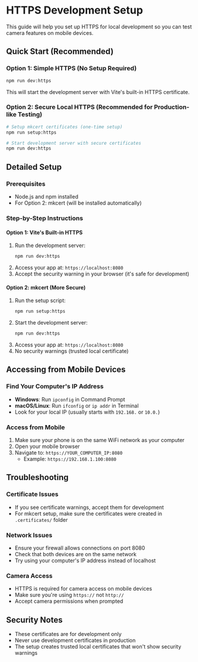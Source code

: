 # HTTPS Development Setup

This guide will help you set up HTTPS for local development so you can test camera features on mobile devices.

## Quick Start (Recommended)

### Option 1: Simple HTTPS (No Setup Required)
```bash
npm run dev:https
```
This will start the development server with Vite's built-in HTTPS certificate.

### Option 2: Secure Local HTTPS (Recommended for Production-like Testing)
```bash
# Setup mkcert certificates (one-time setup)
npm run setup:https

# Start development server with secure certificates
npm run dev:https
```

## Detailed Setup

### Prerequisites
- Node.js and npm installed
- For Option 2: mkcert (will be installed automatically)

### Step-by-Step Instructions

#### Option 1: Vite's Built-in HTTPS
1. Run the development server:
   ```bash
   npm run dev:https
   ```
2. Access your app at: `https://localhost:8080`
3. Accept the security warning in your browser (it's safe for development)

#### Option 2: mkcert (More Secure)
1. Run the setup script:
   ```bash
   npm run setup:https
   ```
2. Start the development server:
   ```bash
   npm run dev:https
   ```
3. Access your app at: `https://localhost:8080`
4. No security warnings (trusted local certificate)

## Accessing from Mobile Devices

### Find Your Computer's IP Address
- **Windows**: Run `ipconfig` in Command Prompt
- **macOS/Linux**: Run `ifconfig` or `ip addr` in Terminal
- Look for your local IP (usually starts with `192.168.` or `10.0.`)

### Access from Mobile
1. Make sure your phone is on the same WiFi network as your computer
2. Open your mobile browser
3. Navigate to: `https://YOUR_COMPUTER_IP:8080`
   - Example: `https://192.168.1.100:8080`

## Troubleshooting

### Certificate Issues
- If you see certificate warnings, accept them for development
- For mkcert setup, make sure the certificates were created in `.certificates/` folder

### Network Issues
- Ensure your firewall allows connections on port 8080
- Check that both devices are on the same network
- Try using your computer's IP address instead of localhost

### Camera Access
- HTTPS is required for camera access on mobile devices
- Make sure you're using `https://` not `http://`
- Accept camera permissions when prompted

## Security Notes
- These certificates are for development only
- Never use development certificates in production
- The setup creates trusted local certificates that won't show security warnings